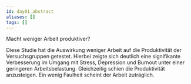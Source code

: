 ```yaml
---
id: day01_abstract
aliases: []
tags: []
---
```


Macht weniger Arbeit produktiver?

Diese Studie hat die Auswirkung weniger Arbeit auf die Produktivität der Versuchsgruppen getestet. Hierbei zeigte
sich deutlich eine signifikante Verbesserung im Umgang mit Stress, Depression und Burnout unter einer
geringeren Arbeitsbelastung. Gleichzeitig schien die Produktivität anzusteigen. Ein wenig Faulheit scheint
der Arbeit zuträglich.
